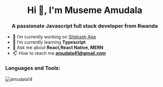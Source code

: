 <h1 align="center">Hi 👋, I'm Museme Amudala</h1>
<h3 align="center">A passionate Javascript full stack developer from Rwanda</h3>

- 🔭 I’m currently working on [Sitekash App](https://play.google.com/store/apps/details?id=com.sitekash.app&hl=en&gl=US)
- 🌱 I’m currently learning **Typescript**
- 💬 Ask me about **React,React Native, MERN**
- 📫 How to reach me **amudala41@gmail.com**

<h3 align="left">Languages and Tools:</h3>


<p><img align="left" src="https://github-readme-stats.vercel.app/api/top-langs?username=amudala14&show_icons=true&locale=en&layout=compact" alt="amudala14" /></p>

<!-- <div>&nbsp;<img align="center" src="https://github-readme-stats.vercel.app/api?username=amudala14&show_icons=true&locale=en" alt="amudala14" /></div>

<p><img align="center" src="https://github-readme-streak-stats.herokuapp.com/?user=amudala14&" alt="amudala14" /></p>
 -->
